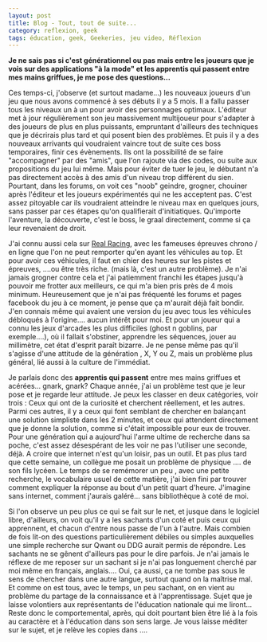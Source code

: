 ```yaml
---
layout: post
title: Blog - Tout, tout de suite...
category: reflexion, geek
tags: éducation, geek, Geekeries, jeu video, Réflexion
---
```

**Je ne sais pas si c'est générationnel ou pas mais entre les joueurs que je vois sur des applications "à la mode" et les apprentis qui passent entre mes mains griffues, je me pose des questions...**

Ces temps-ci, j'observe (et surtout madame...) les nouveaux joueurs d'un jeu que nous avons commencé à ses débuts il y a 5 mois. Il a fallu passer tous les niveaux un à un pour avoir des personnages optimaux. L'éditeur met à jour régulièrement son jeu massivement multijoueur pour s'adapter à des joueurs de plus en plus puissants, empruntant d'ailleurs des techniques que je décrirais plus tard et qui posent bien des problèmes. Et puis il y a des nouveaux arrivants qui voudraient vaincre tout de suite ces boss temporaires, finir ces évènements. Ils ont la possibilité de se faire "accompagner" par des "amis", que l'on rajoute via des codes, ou suite aux propositions du jeu lui même. Mais pour éviter de tuer le jeu, le débutant n'a pas directement accès à des amis d'un niveau trop différent du sien. Pourtant, dans les forums, on voit ces "noob" geindre, grogner, chouiner après l'éditeur et les joueurs expérimentés qui ne les acceptent pas. C'est assez pitoyable car ils voudraient atteindre le niveau max en quelques jours, sans passer par ces étapes qu'on qualifierait d'initiatiques. Qu'importe l'aventure, la découverte, c'est le boss, le graal directement, comme si ça leur revenaient de droit.

J'ai connu aussi cela sur [Real Racing](https://www.cheziceman.fr/2016/tutorealracing/), avec les fameuses épreuves chrono / en ligne que l'on ne peut remporter qu'en ayant les véhicules au top. Et pour avoir ces véhicules, il faut en chier des heures sur les pistes et épreuves, ....ou être très riche. (mais là, c'est un autre problème). Je n'ai jamais grogner contre cela et j'ai patiemment franchi les étapes jusqu'à pouvoir me frotter aux meilleurs, ce qui m'a bien pris près de 4 mois minimum. Heureusement que je n'ai pas fréquenté les forums et pages facebook du jeu à ce moment, je pense que ça m'aurait déjà fait bondir. J'en connais même qui avaient une version du jeu avec tous les véhicules débloqués à l'origine.... aucun intérêt pour moi. Et pour un joueur qui a connu les jeux d'arcades les plus difficiles (ghost n goblins, par exemple....), où il fallait s'obstiner, apprendre les séquences, jouer au millimètre, cet état d'esprit paraît bizarre. Je ne pense même pas qu'il s'agisse d'une attitude de la génération , X, Y ou Z, mais un problème plus général, lié aussi à la culture de l'immédiat.

Je parlais donc des **apprentis qui passent** entre mes mains griffues et acérées... gnark, gnark? Chaque année, j'ai un problème test que je leur pose et je regarde leur attitude. Je peux les classer en deux catégories, voir trois : Ceux qui ont de la curiosité et cherchent réellement, et les autres. Parmi ces autres, il y a ceux qui font semblant de chercher en balançant une solution simpliste dans les 2 minutes, et ceux qui attendent directement que je donne la solution, comme si c'était impossible pour eux de trouver. Pour une génération qui a aujourd'hui l'arme ultime de recherche dans sa poche, c'est assez désespérant de les voir ne pas l'utiliser une seconde, déjà. A croire que internet n'est qu'un loisir, pas un outil. Et pas plus tard que cette semaine, un collègue me posait un problème de physique .... de son fils lycéen. Le temps de se remémorer un peu , avec une petite recherche, le vocabulaire usuel de cette matière, j'ai bien fini par trouver comment expliquer la réponse au bout d'un petit quart d'heure. J'imagine sans internet, comment j'aurais galéré... sans bibliothèque à coté de moi.

Si l'on observe un peu plus ce qui se fait sur le net, et jusque dans le logiciel libre, d'ailleurs, on voit qu'il y a les sachants d'un coté et puis ceux qui apprennent, et chacun d'entre nous passe de l'un à l'autre. Mais combien de fois lit-on des questions particulièrement débiles ou simples auxquelles une simple recherche sur Qwant ou DDG aurait permis de répondre. Les sachants ne se gênent d'ailleurs pas pour le dire parfois. Je n'ai jamais le réflexe de me reposer sur un sachant si je n'ai pas longuement cherché par moi même en français, anglais.... Oui, ça aussi, ça ne tombe pas sous le sens de chercher dans une autre langue, surtout quand on la maîtrise mal. Et comme on est tous, avec le temps, un peu sachant, on en vient au problème du partage de la connaissance et à l'apprentissage. Sujet que je laisse volontiers aux représentants de l'éducation nationale qui me liront... Reste donc le comportemental, après, qui doit pourtant bien être lié à la fois au caractère et à l'éducation dans son sens large. Je vous laisse méditer sur le sujet, et je relève les copies dans ....
